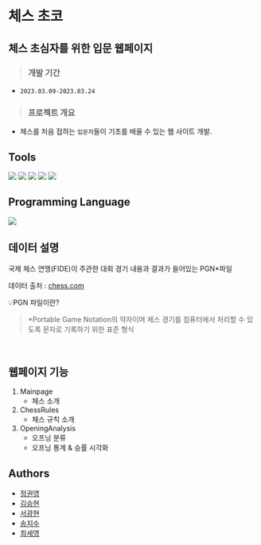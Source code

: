 # 체스 초코
## 체스 초심자를 위한 입문 웹페이지

> ### 개발 기간
- `2023.03.09-2023.03.24`


> ### 프로젝트 개요
- 체스를 처음 접하는 `입문자`들이 기초를 배울 수 있는 웹 사이트 개발.

## Tools
<img src="https://img.shields.io/badge/-Visual Studio Code-007ACC?style=flat&logo=VisualStudioCode&logoColor=white" />
<img src="https://img.shields.io/badge/-Colab-F9AB00?style=flat&logo=Google Colab&logoColor=white" />
<img src="https://img.shields.io/badge/-GitHub-181717?style=flat&logo=GitHub&logoColor=white" />
<img src="https://img.shields.io/badge/-AWS-232F3E?style=flat&logo=AWS&logoColor=white" />
<img src="https://img.shields.io/badge/-Django-092E20?style=flat&logo=Django&logoColor=white" />

<br>

## Programming Language
<img src="https://img.shields.io/badge/-Python-3776AB?style=flat&logo=Python&logoColor=white" />

<br>

## 데이터 설명
국제 체스 연맹(FIDE)이 주관한 대회 경기 내용과 결과가 들어있는 PGN*파일

데이터 출처 : [chess.com](chess.com)

💡PGN 파일이란?
> *Portable Game Notation의 약자이며 체스 경기를 컴퓨터에서 처리할 수 있도록 문자로 기록하기 위한 표준 형식

<br>

## 웹페이지 기능
1. Mainpage
   - 체스 소개
2. ChessRules
   - 체스 규칙 소개
3. OpeningAnalysis
   - 오프닝 분류
   - 오프닝 통계 & 승률 시각화

## Authors
- [정권영](https://github.com/hoopmad)
- [김승현](https://github.com/sshun02)
- [서광현](https://github.com/amrasanor)
- [송지수](https://github.com/dawn4026)
- [최세영](https://github.com/SeYoungMir)
